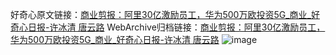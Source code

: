 好奇心原文链接：[商业剪报：阿里30亿激励员工，华为500万欧投资5G_商业_好奇心日报-许冰清 唐云路](https://www.qdaily.com/articles/3295.html)
WebArchive归档链接：[商业剪报：阿里30亿激励员工，华为500万欧投资5G_商业_好奇心日报-许冰清 唐云路](http://web.archive.org/web/20190623151824/https://www.qdaily.com/articles/3295.html)
![image](http://ww3.sinaimg.cn/large/007d5XDpgy1g3vc6kfthsj30u0560npd)